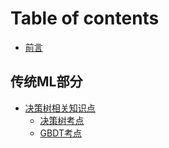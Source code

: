 # Table of contents

* [前言](README.md)

## 传统ML部分

* [决策树相关知识点](chuan-tong-ml-bu-fen/001-dt/README.md)
  * [决策树考点](001-DT/01-decision-tree.md)
  * [GBDT考点](001-DT/02-GBDT.md)

